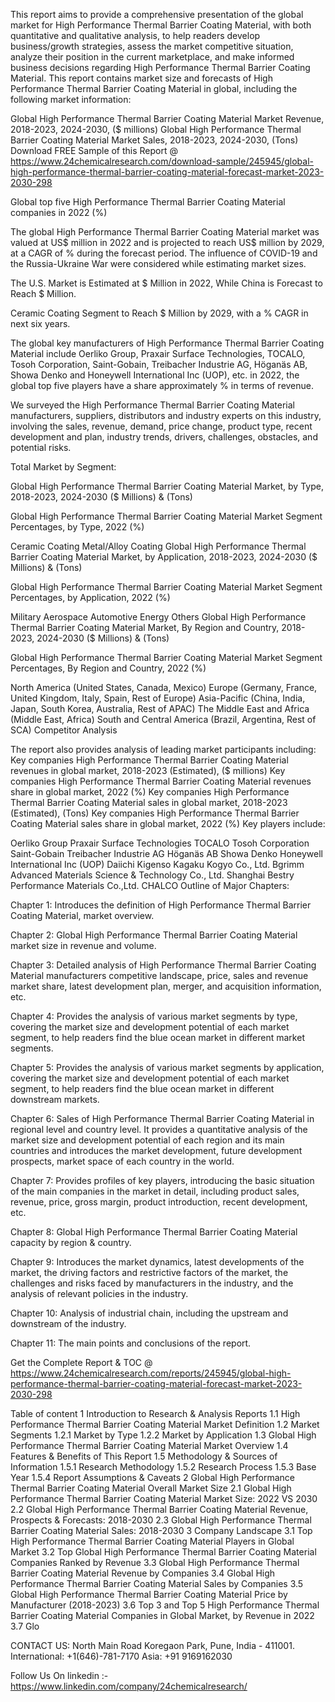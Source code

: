 This report aims to provide a comprehensive presentation of the global market for High Performance Thermal Barrier Coating Material, with both quantitative and qualitative analysis, to help readers develop business/growth strategies, assess the market competitive situation, analyze their position in the current marketplace, and make informed business decisions regarding High Performance Thermal Barrier Coating Material. This report contains market size and forecasts of High Performance Thermal Barrier Coating Material in global, including the following market information:

Global High Performance Thermal Barrier Coating Material Market Revenue, 2018-2023, 2024-2030, ($ millions)
Global High Performance Thermal Barrier Coating Material Market Sales, 2018-2023, 2024-2030, (Tons)
Download FREE Sample of this Report @ https://www.24chemicalresearch.com/download-sample/245945/global-high-performance-thermal-barrier-coating-material-forecast-market-2023-2030-298

Global top five High Performance Thermal Barrier Coating Material companies in 2022 (%)

The global High Performance Thermal Barrier Coating Material market was valued at US$ million in 2022 and is projected to reach US$ million by 2029, at a CAGR of % during the forecast period. The influence of COVID-19 and the Russia-Ukraine War were considered while estimating market sizes.

The U.S. Market is Estimated at $ Million in 2022, While China is Forecast to Reach $ Million.

Ceramic Coating Segment to Reach $ Million by 2029, with a % CAGR in next six years.

The global key manufacturers of High Performance Thermal Barrier Coating Material include Oerliko Group, Praxair Surface Technologies, TOCALO, Tosoh Corporation, Saint-Gobain, Treibacher Industrie AG, Höganäs AB, Showa Denko and Honeywell International Inc (UOP), etc. in 2022, the global top five players have a share approximately % in terms of revenue.

We surveyed the High Performance Thermal Barrier Coating Material manufacturers, suppliers, distributors and industry experts on this industry, involving the sales, revenue, demand, price change, product type, recent development and plan, industry trends, drivers, challenges, obstacles, and potential risks.

Total Market by Segment:

Global High Performance Thermal Barrier Coating Material Market, by Type, 2018-2023, 2024-2030 ($ Millions) & (Tons)

Global High Performance Thermal Barrier Coating Material Market Segment Percentages, by Type, 2022 (%)

Ceramic Coating
Metal/Alloy Coating
Global High Performance Thermal Barrier Coating Material Market, by Application, 2018-2023, 2024-2030 ($ Millions) & (Tons)

Global High Performance Thermal Barrier Coating Material Market Segment Percentages, by Application, 2022 (%)

Military
Aerospace
Automotive
Energy
Others
Global High Performance Thermal Barrier Coating Material Market, By Region and Country, 2018-2023, 2024-2030 ($ Millions) & (Tons)

Global High Performance Thermal Barrier Coating Material Market Segment Percentages, By Region and Country, 2022 (%)

North America (United States, Canada, Mexico)
Europe (Germany, France, United Kingdom, Italy, Spain, Rest of Europe)
Asia-Pacific (China, India, Japan, South Korea, Australia, Rest of APAC)
The Middle East and Africa (Middle East, Africa)
South and Central America (Brazil, Argentina, Rest of SCA)
Competitor Analysis

The report also provides analysis of leading market participants including:
Key companies High Performance Thermal Barrier Coating Material revenues in global market, 2018-2023 (Estimated), ($ millions)
Key companies High Performance Thermal Barrier Coating Material revenues share in global market, 2022 (%)
Key companies High Performance Thermal Barrier Coating Material sales in global market, 2018-2023 (Estimated), (Tons)
Key companies High Performance Thermal Barrier Coating Material sales share in global market, 2022 (%)
Key players include:

Oerliko Group
Praxair Surface Technologies
TOCALO
Tosoh Corporation
Saint-Gobain
Treibacher Industrie AG
Höganäs AB
Showa Denko
Honeywell International Inc (UOP)
Daiichi Kigenso Kagaku Kogyo Co., Ltd.
Bgrimm Advanced Materials
Science & Technology Co., Ltd.
Shanghai Bestry Performance Materials Co.,Ltd.
CHALCO
Outline of Major Chapters:

Chapter 1: Introduces the definition of High Performance Thermal Barrier Coating Material, market overview.

Chapter 2: Global High Performance Thermal Barrier Coating Material market size in revenue and volume.

Chapter 3: Detailed analysis of High Performance Thermal Barrier Coating Material manufacturers competitive landscape, price, sales and revenue market share, latest development plan, merger, and acquisition information, etc.

Chapter 4: Provides the analysis of various market segments by type, covering the market size and development potential of each market segment, to help readers find the blue ocean market in different market segments.

Chapter 5: Provides the analysis of various market segments by application, covering the market size and development potential of each market segment, to help readers find the blue ocean market in different downstream markets.

Chapter 6: Sales of High Performance Thermal Barrier Coating Material in regional level and country level. It provides a quantitative analysis of the market size and development potential of each region and its main countries and introduces the market development, future development prospects, market space of each country in the world.

Chapter 7: Provides profiles of key players, introducing the basic situation of the main companies in the market in detail, including product sales, revenue, price, gross margin, product introduction, recent development, etc.

Chapter 8: Global High Performance Thermal Barrier Coating Material capacity by region & country.

Chapter 9: Introduces the market dynamics, latest developments of the market, the driving factors and restrictive factors of the market, the challenges and risks faced by manufacturers in the industry, and the analysis of relevant policies in the industry.

Chapter 10: Analysis of industrial chain, including the upstream and downstream of the industry.

Chapter 11: The main points and conclusions of the report.

Get the Complete Report & TOC @ https://www.24chemicalresearch.com/reports/245945/global-high-performance-thermal-barrier-coating-material-forecast-market-2023-2030-298

Table of content
1 Introduction to Research & Analysis Reports
1.1 High Performance Thermal Barrier Coating Material Market Definition
1.2 Market Segments
1.2.1 Market by Type
1.2.2 Market by Application
1.3 Global High Performance Thermal Barrier Coating Material Market Overview
1.4 Features & Benefits of This Report
1.5 Methodology & Sources of Information
1.5.1 Research Methodology
1.5.2 Research Process
1.5.3 Base Year
1.5.4 Report Assumptions & Caveats
2 Global High Performance Thermal Barrier Coating Material Overall Market Size
2.1 Global High Performance Thermal Barrier Coating Material Market Size: 2022 VS 2030
2.2 Global High Performance Thermal Barrier Coating Material Revenue, Prospects & Forecasts: 2018-2030
2.3 Global High Performance Thermal Barrier Coating Material Sales: 2018-2030
3 Company Landscape
3.1 Top High Performance Thermal Barrier Coating Material Players in Global Market
3.2 Top Global High Performance Thermal Barrier Coating Material Companies Ranked by Revenue
3.3 Global High Performance Thermal Barrier Coating Material Revenue by Companies
3.4 Global High Performance Thermal Barrier Coating Material Sales by Companies
3.5 Global High Performance Thermal Barrier Coating Material Price by Manufacturer (2018-2023)
3.6 Top 3 and Top 5 High Performance Thermal Barrier Coating Material Companies in Global Market, by Revenue in 2022
3.7 Glo

CONTACT US:
North Main Road Koregaon Park, Pune, India - 411001.
International: +1(646)-781-7170
Asia: +91 9169162030

Follow Us On linkedin :- https://www.linkedin.com/company/24chemicalresearch/
